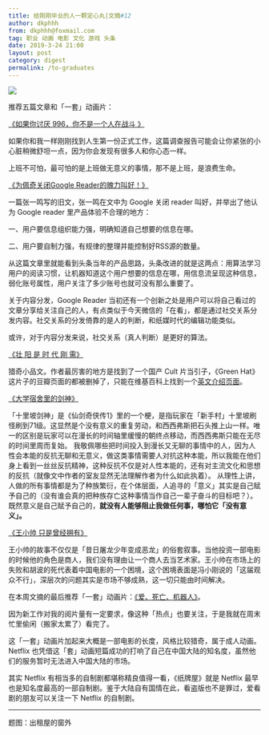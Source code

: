 ```yaml
---
title: 给刚刚毕业的人一颗定心丸|文摘#12
author: dkphhh
from: dkphhh@foxmail.com
tag: 职业 动画 电影 文化 游戏 头条
date: 2019-3-24 21:00
layout: post
category: digest
permalink: /to-graduates
---
```


![](https://i.loli.net/2019/03/24/5c977d2d7963d.jpg)

推荐五篇文章和「一套」动画片：



[《如果你讨厌 996，你不是一个人在战斗 》](http://www.qdaily.com/articles/62266.html)

如果你和我一样刚刚找到人生第一份正式工作，这篇调查报告可能会让你紧张的小心脏稍微舒坦一点，因为你会发现有很多人和你心态一样。

上班不可怕，最可怕的是上班做无意义的事情，那不是上班，是浪费生命。



[《为佩奇关闭Google Reader的魄力叫好！》](http://www.techweb.com.cn/internet/2013-03-14/1283033.shtml  )

一篇张一鸣写的旧文，张一鸣在文中为 Google 关闭 reader 叫好，并举出了他认为 Google reader 里产品体验不合理的地方：

一、用户要信息组织能力强，明确知道自己想要的信息在哪。

二、用户要自制力强，有规律的整理并能控制好RSS源的数量。

从这篇文章里就能看到头条当年的产品思路，头条改进的就是这两点：用算法学习用户的阅读习惯，让机器知道这个用户想要的信息在哪，用信息流呈现这种信息，弱化账号属性，用户关注了多少账号也就可没有那么重要了。

关于内容分发，Google Reader 当初还有一个创新之处是用户可以将自己看过的文章分享给关注自己的人，有点类似于今天微信的「在看」，都是通过社交关系分发内容。社交关系的分发倚靠的是人的判断，和纸媒时代的编辑功能类似。

或许，对于内容分发来说，社交关系（真人判断）是更好的算法。



[《壮 阳 是 时 代 刚 需》](https://mp.weixin.qq.com/s/U4V-0vZWd9muPilUHSFkQg )

猎奇小品文。作者最厉害的地方是找到了一个国产 Cult 片当引子，《Green Hat》这片子的豆瓣页面的都被删掉了，只能在维基百科上找到一个[英文介绍页面](https://en.wikipedia.org/wiki/Green_Hat)。



[《大学宿舍里的剑神》](http://www.chuapp.com/article/286196.html)

「十里坡剑神」是《仙剑奇侠传1》里的一个梗，是指玩家在「新手村」十里坡刷怪刷到71级。这显然是个没有意义的重复劳动，和西西弗斯把石头推上山一样。唯一的区别是玩家可以在漫长的时间轴里缓慢的朝终点移动，而西西弗斯只能在无尽的时间里周而复始。
我敬佩哪些把时间投入到漫长又无聊的事情中的人，因为人性会本能的反抗无聊和无意义，做这类事情需要人对抗这种本能，所以我能在他们身上看到一丝丝反抗精神，这种反抗不仅是对人性本能的，还有对主流文化和思想的反抗（就像文中作者的室友显然无法理解作者为什么如此执着）。
从理性上讲，人做的所有事情都是为了种族繁衍，在个体层面，人追寻的「意义」其实是自己赋予自己的（没有谁会真的把种族存亡这种事情当作自己一辈子奋斗的目标吧？）。既然意义是自己赋予自己的，**就没有人能够阻止我做任何事，哪怕它「没有意义」。**



[《王小帅 只是曾经拥有》](https://mp.weixin.qq.com/s/IhresLxd4lUy2gEDN1f7qQ)

王小帅的故事不仅仅是「昔日屠龙少年变成恶龙」的俗套叙事。当他投资一部电影的时候他的角色是商人，我们没有理由让一个商人去当艺术家。王小帅在市场上的失败和胡波的死代表着中国电影的一个困境，这个困境表面是冯小刚说的「这届观众不行」，深层次的问题其实是市场不够成熟，这一切只能由时间解决。



在本周文摘的最后推荐「一套」动画片：[《爱、死亡、机器人》](https://movie.douban.com/subject/30424374/)。

因为新工作对我的阅片量有一定要求，像这种「热点」也要关注，于是我就在周末忙里偷闲（搬家太累了）看完了。

这「一套」动画片加起来大概是一部电影的长度，风格比较猎奇，属于成人动画。Netflix 也凭借这「套」动画短篇成功的打响了自己在中国大陆的知名度，虽然他们的服务暂时无法进入中国大陆的市场。

其实 Netflix 有相当多的自制剧都堪称精良值得一看，《纸牌屋》就是 Netflix 最早也是知名度最高的一部自制剧。鉴于大陆自有国情在此，看盗版也不是罪过，爱看剧的朋友可以关注一下 Netflix 的自制剧。

---

题图：出租屋的窗外